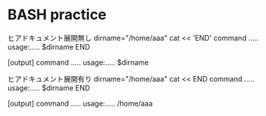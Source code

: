 # BASH practice


ヒアドキュメント展開無し
dirname="/home/aaa"
cat << 'END'
command .....
usage:.....
$dirname
END

[output]
command .....
usage:.....
$dirname


ヒアドキュメント展開有り
dirname="/home/aaa"
cat << END
command .....
usage:.....
$dirname
END

[output]
command .....
usage:.....
/home/aaa

